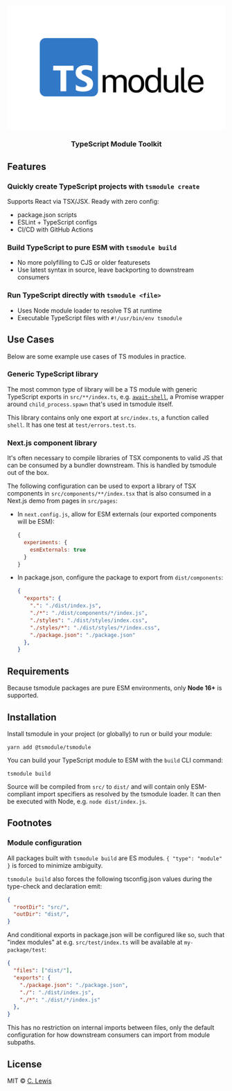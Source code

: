 <div align="center">
  <img src="assets/tsmodule.png">
  <h3>TypeScript Module Toolkit</h3>
</div>

## Features

### Quickly create TypeScript projects with **`tsmodule create`**

Supports React via TSX/JSX. Ready with zero config:

  - package.json scripts
  - ESLint + TypeScript configs
  - CI/CD with GitHub Actions

### Build TypeScript to pure ESM with **`tsmodule build`**

  - No more polyfilling to CJS or older featuresets
  - Use latest syntax in source, leave backporting to downstream consumers

### Run TypeScript directly with **`tsmodule <file>`**

  - Uses Node module loader to resolve TS at runtime
  - Executable TypeScript files with `#!/usr/bin/env tsmodule`

## Use Cases

Below are some example use cases of TS modules in practice.

### Generic TypeScript library

The most common type of library will be a TS module with generic TypeScript
exports in `src/**/index.ts`, e.g.
[`await-shell`](https://github.com/ctjlewis/await-shell), a Promise wrapper
around `child_process.spawn` that's used in tsmodule itself.

This library contains only one export at `src/index.ts`, a function called
`shell`. It has one test at `test/errors.test.ts`.

### Next.js component library

It's often necessary to compile libraries of TSX components to valid JS that can
be consumed by a bundler downstream.  This is handled by tsmodule out of the
box.

The following configuration can be used to export a library of TSX components in
`src/components/**/index.tsx` that is also consumed in a Next.js demo from pages
in `src/pages`:

- In `next.config.js`, allow for ESM externals (our exported components will be
  ESM):

    ```js
    { 
      experiments: { 
        esmExternals: true 
      } 
    }
    ```

- In package.json, configure the package to export from `dist/components`:

    ```json
    {
      "exports": {
        ".": "./dist/index.js",
        "./*": "./dist/components/*/index.js",
        "./styles": "./dist/styles/index.css",
        "./styles/*": "./dist/styles/*/index.css",
        "./package.json": "./package.json"
      },
    }
    ```

## Requirements

Because tsmodule packages are pure ESM environments, only **Node 16+** is
supported.

## Installation

Install tsmodule in your project (or globally) to run or build your module:

```shell
yarn add @tsmodule/tsmodule
```


You can build your TypeScript module to ESM with the `build` CLI command:

```shell
tsmodule build
```

Source will be compiled from `src/` to `dist/` and will contain only
ESM-compliant import specifiers as resolved by the tsmodule loader. It can then
be executed with Node, e.g. `node dist/index.js`.

## Footnotes

### Module configuration

All packages built with `tsmodule build` are ES modules. `{ "type": "module" }`
is forced to minimize ambiguity.

`tsmodule build` also forces the following tsconfig.json values during the
type-check and declaration emit:

```json
{
  "rootDir": "src/",
  "outDir": "dist/",
}
```

And conditional exports in package.json will be configured like so, such that
"index modules" at e.g. `src/test/index.ts` will be available at
`my-package/test`:

```json
{
  "files": ["dist/"],
  "exports": {
    "./package.json": "./package.json",
    "./": "./dist/index.js",
    "./*": "./dist/*/index.js"
  },
}
```

This has no restriction on internal imports between files, only the default
configuration for how downstream consumers can import from module subpaths.

## License

MIT © [C. Lewis](https://ctjlewis.com)
